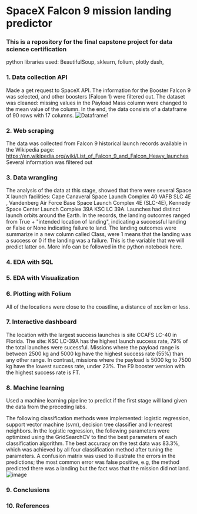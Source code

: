 # SpaceX Falcon 9 mission landing predictor 

### This is a repository for the final capstone project for data science certification 
python libraries used: BeautifulSoup, sklearn, folium, plotly dash,  

### 1. Data collection API
Made a get request to SpaceX API. 
The information for the Booster Falcon 9 was selected, and other boosters (Falcon 1) were filtered out. 
The dataset was cleaned: missing values in the Payload Mass column were changed to the mean value of the column. 
In the end, the data consists of a dataframe of 90 rows with 17 columns. 
![Dataframe1](https://user-images.githubusercontent.com/100446091/212753055-5d1804bb-3035-4371-b371-2cb1fb36a13b.JPG)


### 2. Web scraping 
The data was collected from Falcon 9 historical launch records available in the Wikipedia page: https://en.wikipedia.org/wiki/List_of_Falcon_9_and_Falcon_Heavy_launches
Several information was filtered out 


### 3. Data wrangling 
The analysis of the data at this stage, showed that there were several Space X launch facilities: Cape Canaveral Space Launch Complex 40 VAFB SLC 4E , Vandenberg Air Force Base Space Launch Complex 4E (SLC-4E), Kennedy Space Center Launch Complex 39A KSC LC 39A.  Launches had distinct launch orbits around the Earth. In the records, the landing outcomes ranged from True + "intended location of landing", indicating a successful landing or False or None indicating failure to land. The landing outcomes were summarize in a new column called Class, were 1 means that the landing was a success or 0 if the landing was a failure. This is the variable that we will predict latter on. More info can be followed in the python notebook here.

### 4. EDA with SQL 

### 5. EDA with Visualization 

### 6. Plotting with Folium 
All of the locations were close to the coastline, a distance of xxx km or less. 

### 7. Interactive dashboard  
The location with the largest success launches is site CCAFS LC-40 in Florida. 
The site: KSC LC-39A has the highest launch success rate, 79% of the total launches were sucessful. 
Missions where the payload range is between 2500 kg and 5000 kg have the highest success rate (55%) than any other range. 
In contrast, missions where the payload is 5000 kg to 7500 kg have the lowest success rate, under 23%. 
The F9 booster version with the highest success rate is FT.  
### 8. Machine learning  
Used a machine learning pipeline to predict if the first stage will land given the data from the preceding labs. 

The following classification methods were implemented: logistic regression, support vector machine (svm), decision tree classifier and k-nearest neighbors. 
In the logistic regression, the following parameters were optimized using the GridSearchCV to find the best parameters of each classification algorithm. 
The best accuracy on the test data was 83.3%, which was achieved by all four classification method after tuning the parameters. A confusion matrix was used to illustrate the errors in the predictions; the most common error was false positive, e.g, the method predicted there was a landing but the fact was that the mission did not land.
![image](https://user-images.githubusercontent.com/100446091/212206170-da121c0a-8b66-4193-9a8e-4c38e12f23ac.png)

### 9. Conclusions 

### 10. References 






